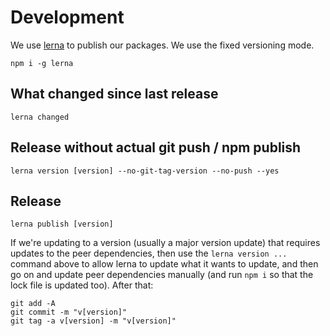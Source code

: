 # Development

We use [lerna](https://github.com/lerna/lerna) to publish our packages. We use the fixed versioning mode.

```
npm i -g lerna
```

## What changed since last release

```
lerna changed
```

## Release without actual git push / npm publish

```
lerna version [version] --no-git-tag-version --no-push --yes
```

## Release

```
lerna publish [version]
```

If we're updating to a version (usually a major version update) that requires updates to the peer dependencies, then use the `lerna version ...` command above to allow lerna to update what it wants to update, and then go on and update peer dependencies manually (and run `npm i` so that the lock file is updated too). After that:
```
git add -A
git commit -m "v[version]"
git tag -a v[version] -m "v[version]"
```
